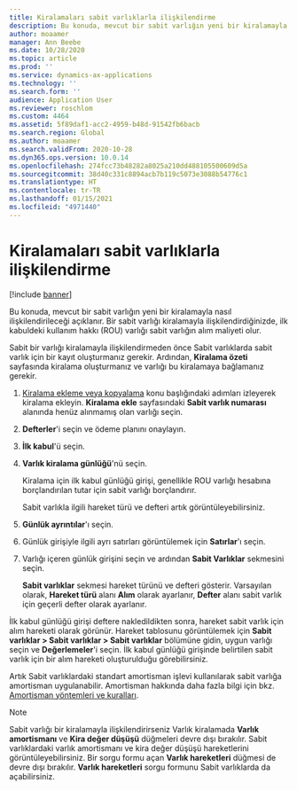```yaml
---
title: Kiralamaları sabit varlıklarla ilişkilendirme
description: Bu konuda, mevcut bir sabit varlığın yeni bir kiralamayla nasıl ilişkilendirileceği açıklanır.
author: moaamer
manager: Ann Beebe
ms.date: 10/28/2020
ms.topic: article
ms.prod: ''
ms.service: dynamics-ax-applications
ms.technology: ''
ms.search.form: ''
audience: Application User
ms.reviewer: roschlom
ms.custom: 4464
ms.assetid: 5f89daf1-acc2-4959-b48d-91542fb6bacb
ms.search.region: Global
ms.author: moaamer
ms.search.validFrom: 2020-10-28
ms.dyn365.ops.version: 10.0.14
ms.openlocfilehash: 274fcc73b48282a8025a210dd488105500609d5a
ms.sourcegitcommit: 38d40c331c8894acb7b119c5073e3088b54776c1
ms.translationtype: HT
ms.contentlocale: tr-TR
ms.lasthandoff: 01/15/2021
ms.locfileid: "4971440"
---
```

# <a name="associate-fixed-assets-with-leases"></a>Kiralamaları sabit varlıklarla ilişkilendirme

[!include [banner](../includes/banner.md)]

Bu konuda, mevcut bir sabit varlığın yeni bir kiralamayla nasıl ilişkilendirileceği açıklanır. Bir sabit varlığı kiralamayla ilişkilendirdiğinizde, ilk kabuldeki kullanım hakkı (ROU) varlığı sabit varlığın alım maliyeti olur.

Sabit bir varlığı kiralamayla ilişkilendirmeden önce Sabit varlıklarda sabit varlık için bir kayıt oluşturmanız gerekir. Ardından, **Kiralama özeti** sayfasında kiralama oluşturmanız ve varlığı bu kiralamaya bağlamanız gerekir.

1. [Kiralama ekleme veya kopyalama](add-lease.md) konu başlığındaki adımları izleyerek kiralama ekleyin. **Kiralama ekle** sayfasındaki **Sabit varlık numarası** alanında henüz alınmamış olan varlığı seçin.
2. **Defterler**'i seçin ve ödeme planını onaylayın.
3. **İlk kabul**'ü seçin.
4. **Varlık kiralama günlüğü**'nü seçin.

    Kiralama için ilk kabul günlüğü girişi, genellikle ROU varlığı hesabına borçlandırılan tutar için sabit varlığı borçlandırır.

    Sabit varlıkla ilgili hareket türü ve defteri artık görüntüleyebilirsiniz.

5. **Günlük ayrıntılar**'ı seçin.
6. Günlük girişiyle ilgili ayrı satırları görüntülemek için **Satırlar**'ı seçin.
7. Varlığı içeren günlük girişini seçin ve ardından **Sabit Varlıklar** sekmesini seçin.

    **Sabit varlıklar** sekmesi hareket türünü ve defteri gösterir. Varsayılan olarak, **Hareket türü** alanı **Alım** olarak ayarlanır, **Defter** alanı sabit varlık için geçerli defter olarak ayarlanır.

İlk kabul günlüğü girişi deftere nakledildikten sonra, hareket sabit varlık için alım hareketi olarak görünür. Hareket tablosunu görüntülemek için **Sabit varlıklar \> Sabit varlıklar \> Sabit varlıklar** bölümüne gidin, uygun varlığı seçin ve **Değerlemeler**'i seçin. İlk kabul günlüğü girişinde belirtilen sabit varlık için bir alım hareketi oluşturulduğu görebilirsiniz.

Artık Sabit varlıklardaki standart amortisman işlevi kullanılarak sabit varlığa amortisman uygulanabilir. Amortisman hakkında daha fazla bilgi için bkz. [Amortisman yöntemleri ve kuralları](../fixed-assets/depreciation-methods-conventions.md).

> [!NOTE]
> Sabit varlığı bir kiralamayla ilişkilendirirseniz Varlık kiralamada **Varlık amortismanı** ve **Kira değer düşüşü** düğmeleri devre dışı bırakılır. Sabit varlıklardaki varlık amortismanı ve kira değer düşüşü hareketlerini görüntüleyebilirsiniz. Bir sorgu formu açan **Varlık hareketleri** düğmesi de devre dışı bırakılır. **Varlık hareketleri** sorgu formunu Sabit varlıklarda da açabilirsiniz.  
